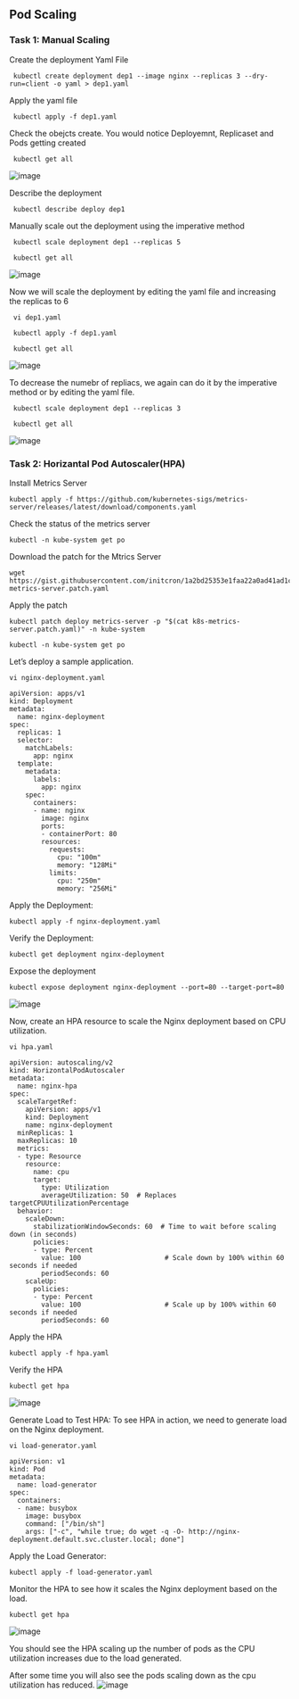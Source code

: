 ## Pod Scaling

### Task 1: Manual Scaling
Create the deployment Yaml File
```
 kubectl create deployment dep1 --image nginx --replicas 3 --dry-run=client -o yaml > dep1.yaml
```
Apply the yaml file
```
 kubectl apply -f dep1.yaml
```
Check the obejcts create. You would notice Deployemnt, Replicaset and Pods getting created
```
 kubectl get all
```
![image](https://github.com/user-attachments/assets/99c66d04-e948-475e-a17d-7218d92e978c)

Describe the deployment
```
 kubectl describe deploy dep1
```
Manually scale out the deployment using the imperative method
```
 kubectl scale deployment dep1 --replicas 5
```
```
 kubectl get all
```
![image](https://github.com/user-attachments/assets/d0f79e9e-9b82-445d-a4ca-8030986057b0)

Now we will scale the deployment by editing the yaml file and increasing the replicas to 6
```
 vi dep1.yaml
```
```
 kubectl apply -f dep1.yaml
```
```
 kubectl get all
```
![image](https://github.com/user-attachments/assets/2c806739-51be-4009-8bc7-96535caf65ae)

To decrease the numebr of repliacs, we again can do it by the imperative method or by editing the yaml file.
```
 kubectl scale deployment dep1 --replicas 3
```
```
 kubectl get all
```
![image](https://github.com/user-attachments/assets/a05544cf-e63c-4ee2-ab28-524bd706a266)


### Task 2: Horizantal Pod Autoscaler(HPA)

Install Metrics Server 
```
kubectl apply -f https://github.com/kubernetes-sigs/metrics-server/releases/latest/download/components.yaml
```
Check the status of the metrics server
```
kubectl -n kube-system get po
```
Download the patch for the Mtrics Server
```
wget https://gist.githubusercontent.com/initcron/1a2bd25353e1faa22a0ad41ad1c01b62/raw/008e23f9fbf4d7e2cf79df1dd008de2f1db62a10/k8s-metrics-server.patch.yaml
```
Apply the patch
```
kubectl patch deploy metrics-server -p "$(cat k8s-metrics-server.patch.yaml)" -n kube-system
```
```
kubectl -n kube-system get po
```
Let’s deploy a sample application. 
```
vi nginx-deployment.yaml
```
```
apiVersion: apps/v1
kind: Deployment
metadata:
  name: nginx-deployment
spec:
  replicas: 1
  selector:
    matchLabels:
      app: nginx
  template:
    metadata:
      labels:
        app: nginx
    spec:
      containers:
      - name: nginx
        image: nginx
        ports:
        - containerPort: 80
        resources:
          requests:
            cpu: "100m"
            memory: "128Mi"
          limits:
            cpu: "250m"
            memory: "256Mi"
```
Apply the Deployment:
```
kubectl apply -f nginx-deployment.yaml
```
Verify the Deployment:
```
kubectl get deployment nginx-deployment
```
Expose the deployment
```
kubectl expose deployment nginx-deployment --port=80 --target-port=80
```
![image](https://github.com/user-attachments/assets/2de8938b-4d12-4f8d-bc9a-70ff8c47111d)

Now, create an HPA resource to scale the Nginx deployment based on CPU utilization.
```
vi hpa.yaml
```
```
apiVersion: autoscaling/v2
kind: HorizontalPodAutoscaler
metadata:
  name: nginx-hpa
spec:
  scaleTargetRef:
    apiVersion: apps/v1
    kind: Deployment
    name: nginx-deployment
  minReplicas: 1
  maxReplicas: 10
  metrics:
  - type: Resource
    resource:
      name: cpu
      target:
        type: Utilization
        averageUtilization: 50  # Replaces targetCPUUtilizationPercentage
  behavior:
    scaleDown:
      stabilizationWindowSeconds: 60  # Time to wait before scaling down (in seconds)
      policies:
      - type: Percent
        value: 100                     # Scale down by 100% within 60 seconds if needed
        periodSeconds: 60
    scaleUp:
      policies:
      - type: Percent
        value: 100                     # Scale up by 100% within 60 seconds if needed
        periodSeconds: 60
```
Apply the HPA
```
kubectl apply -f hpa.yaml
```
Verify the HPA
```
kubectl get hpa
```
![image](https://github.com/user-attachments/assets/8bec4bba-6c57-4ef3-b7b5-2b981c3bac0d)

Generate Load to Test HPA: To see HPA in action, we need to generate load on the Nginx deployment.
```
vi load-generator.yaml
```
```
apiVersion: v1
kind: Pod
metadata:
  name: load-generator
spec:
  containers:
  - name: busybox
    image: busybox
    command: ["/bin/sh"]
    args: ["-c", "while true; do wget -q -O- http://nginx-deployment.default.svc.cluster.local; done"]
```
Apply the Load Generator:
```
kubectl apply -f load-generator.yaml
```
Monitor the HPA to see how it scales the Nginx deployment based on the load.
```
kubectl get hpa
```
![image](https://github.com/user-attachments/assets/35d6f103-e097-46f9-955b-63c6c227d544)

You should see the HPA scaling up the number of pods as the CPU utilization increases due to the load generated.

After some time you will also see the pods scaling down as the cpu utilization has reduced.
![image](https://github.com/user-attachments/assets/9ac3265c-4b00-4b0d-b2e5-931d3d22fab3)





